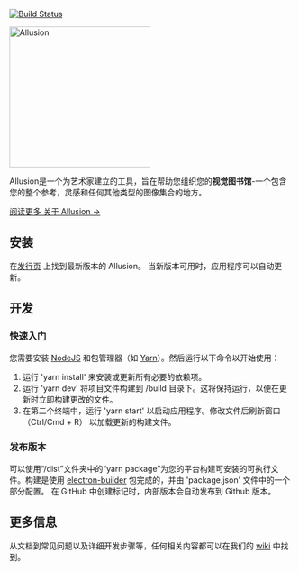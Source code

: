 [![Build Status](https://travis-ci.com/allusion-app/Allusion.svg?token=a7yw4czL1Lye2zty617R&branch=master)](https://travis-ci.com/allusion-app/Allusion)

<img alt="Allusion" src="./resources/images/helpcenter/logo-about-helpcenter-dark.jpg" width="250" />

Allusion是一个为艺术家建立的工具，旨在帮助您组织您的**视觉图书馆**-一个包含您的整个参考，灵感和任何其他类型的图像集合的地方。

[阅读更多 关于 Allusion →](https://allusion-app.github.io/)

## 安装

在[发行页](https://github.com/allusion-app/Allusion/releases) 上找到最新版本的 Allusion。
当新版本可用时，应用程序可以自动更新。

## 开发

### 快速入门


您需要安装 [NodeJS](https://nodejs.org/en/download/) 和包管理器（如 [Yarn](https://yarnpkg.com/lang/en/docs/install/)）。然后运行以下命令以开始使用：

1. 运行 'yarn install' 来安装或更新所有必要的依赖项。
2. 运行 'yarn dev' 将项目文件构建到 /build 目录下。这将保持运行，以便在更新时立即构建更改的文件。
3. 在第二个终端中，运行 'yarn start' 以启动应用程序。修改文件后刷新窗口 （Ctrl/Cmd + R） 以加载更新的构建文件。

### 发布版本

可以使用“/dist”文件夹中的“yarn package”为您的平台构建可安装的可执行文件。构建是使用 [electron-builder](https://www.electron.build/) 包完成的，并由 'package.json' 文件中的一个部分配置。
在 GitHub 中创建标记时，内部版本会自动发布到 Github 版本。

## 更多信息

从文档到常见问题以及详细开发步骤等，任何相关内容都可以在我们的 [wiki](https://github.com/allusion-app/Allusion/wiki) 中找到。